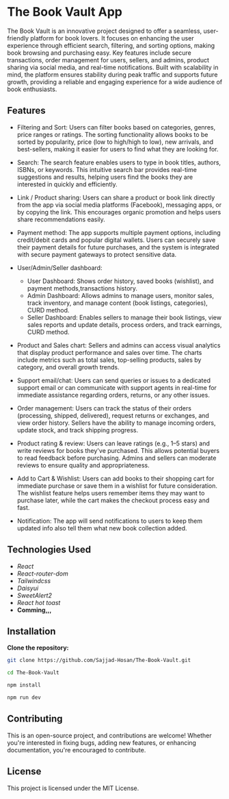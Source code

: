 
# The Book Vault App

The Book Vault is an innovative project designed to offer a seamless, user-friendly platform for book lovers. It focuses on enhancing the user experience through efficient search, filtering, and sorting options, making book browsing and purchasing easy. Key features include secure transactions, order management for users, sellers, and admins, product sharing via social media, and real-time notifications. Built with scalability in mind, the platform ensures stability during peak traffic and supports future growth, providing a reliable and engaging experience for a wide audience of book enthusiasts.

## Features

- Filtering and Sort: Users can filter books based on categories, genres, price ranges or ratings. The sorting functionality allows books to be sorted by popularity, price (low to high/high to low), new arrivals, and best-sellers, making it easier for users to find what they are looking for.

- Search: The search feature enables users to type in book titles, authors, ISBNs, or keywords. This intuitive search bar provides real-time suggestions and results, helping users find the books they are interested in quickly and efficiently.

- Link / Product sharing: Users can share a product or book link directly from the app via social media platforms (Facebook), messaging apps, or by copying the link. This encourages organic promotion and helps users share recommendations easily.

- Payment method: The app supports multiple payment options, including credit/debit cards and popular digital wallets. Users can securely save their payment details for future purchases, and the system is integrated with secure payment gateways to protect sensitive data.

- User/Admin/Seller dashboard:  
   - User Dashboard: Shows order history, saved books (wishlist), and payment methods,transactions history.
   - Admin Dashboard: Allows admins to manage users, monitor sales, track inventory, and manage content (book listings, categories), CURD method.
   - Seller Dashboard: Enables sellers to manage their book listings, view sales reports and update details, process orders, and track earnings, CURD method.

- Product and Sales chart: Sellers and admins can access visual analytics that display product performance and sales over time. The charts include metrics such as total sales, top-selling products, sales by category, and overall growth trends.

- Support email/chat: Users can send queries or issues to a dedicated support email or can communicate with support agents in real-time for immediate assistance regarding orders, returns, or any other issues.

- Order management: Users can track the status of their orders (processing, shipped, delivered), request returns or exchanges, and view order history. Sellers have the ability to manage incoming orders, update stock, and track shipping progress.

 - Product rating & review: Users can leave ratings (e.g., 1–5 stars) and write reviews for books they've purchased. This allows potential buyers to read feedback before purchasing. Admins and sellers can moderate reviews to ensure quality and appropriateness.

- Add to Cart & Wishlist: Users can add books to their shopping cart for immediate purchase or save them in a wishlist for future consideration. The wishlist feature helps users remember items they may want to purchase later, while the cart makes the checkout process easy and fast.

- Notification: The app will send notifications to users to keep them updated info also tell them what new book collection added.


## Technologies Used

- *React*
- *React-router-dom*
- *Tailwindcss*
- *Daisyui*
- *SweetAlert2*
- *React hot toast*
- **Comming,,,**

## Installation

**Clone the repository:**
   ```bash
   git clone https://github.com/Sajjad-Hosan/The-Book-Vault.git
   ```
   ```bash
   cd The-Book-Vault
   ```
   ```bash
   npm install
   ```
   ```bash
   npm run dev
   ```

## Contributing

This is an open-source project, and contributions are welcome! Whether you're interested in fixing bugs, adding new features, or enhancing documentation, you're encouraged to contribute.

## License
This project is licensed under the MIT License.
